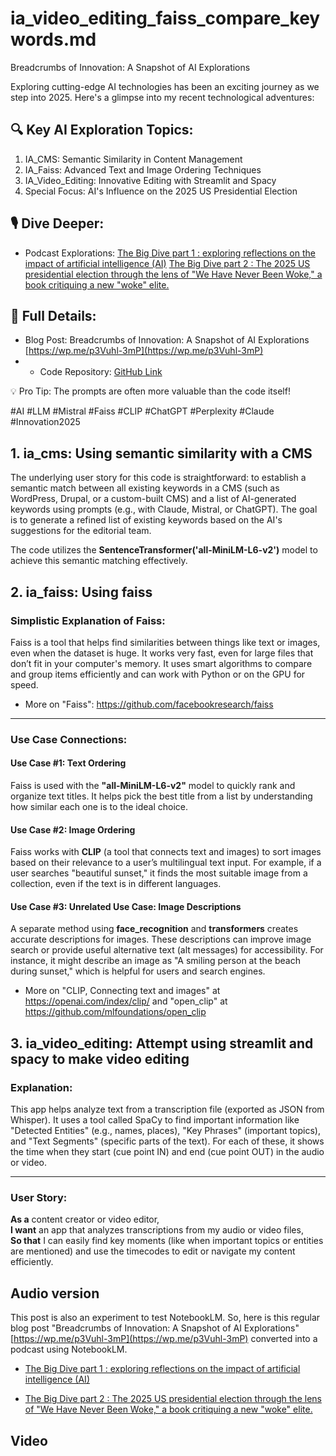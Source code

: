 # ia_video_editing_faiss_compare_keywords.md

Breadcrumbs of Innovation: A Snapshot of AI Explorations

Exploring cutting-edge AI technologies has been an exciting journey as we step into 2025. Here's a glimpse into my recent technological adventures:

## 🔍 Key AI Exploration Topics:
1. IA_CMS: Semantic Similarity in Content Management
2. IA_Faiss: Advanced Text and Image Ordering Techniques
3. IA_Video_Editing: Innovative Editing with Streamlit and Spacy
4. Special Focus: AI's Influence on the 2025 US Presidential Election

## 🎙️ Dive Deeper:
- Podcast Explorations: 
  [The Big Dive part 1 : exploring reflections on the impact of artificial intelligence (AI)](https://on.soundcloud.com/KYsxEU7Zh1qdDLGo8)
  [The Big Dive part 2 : The 2025 US presidential election through the lens of "We Have Never Been Woke," a book critiquing a new "woke" elite.](https://on.soundcloud.com/THjokmLiH8q194Gr9)

## 📝 Full Details:
- Blog Post: Breadcrumbs of Innovation: A Snapshot of AI Explorations [https://wp.me/p3Vuhl-3mP](https://wp.me/p3Vuhl-3mP)
- - Code Repository: [GitHub Link](https://shorturl.at/y5HNV)

💡 Pro Tip: The prompts are often more valuable than the code itself!

#AI #LLM #Mistral #Faiss #CLIP #ChatGPT #Perplexity #Claude #Innovation2025


## 1. ia_cms: Using semantic similarity with a CMS
The underlying user story for this code is straightforward: to establish a semantic match between all existing keywords in a CMS (such as WordPress, Drupal, or a custom-built CMS) and a list of AI-generated keywords using prompts (e.g., with Claude, Mistral, or ChatGPT). The goal is to generate a refined list of existing keywords based on the AI's suggestions for the editorial team.

The code utilizes the **SentenceTransformer('all-MiniLM-L6-v2')** model to achieve this semantic matching effectively.




## 2. ia_faiss: Using faiss

### Simplistic Explanation of Faiss:
Faiss is a tool that helps find similarities between things like text or images, even when the dataset is huge. It works very fast, even for large files that don’t fit in your computer's memory. It uses smart algorithms to compare and group items efficiently and can work with Python or on the GPU for speed.

- More on "Faiss": https://github.com/facebookresearch/faiss

---

### Use Case Connections:

#### **Use Case #1: Text Ordering**
Faiss is used with the **"all-MiniLM-L6-v2"** model to quickly rank and organize text titles. It helps pick the best title from a list by understanding how similar each one is to the ideal choice.

#### **Use Case #2: Image Ordering**
Faiss works with **CLIP** (a tool that connects text and images) to sort images based on their relevance to a user’s multilingual text input. For example, if a user searches "beautiful sunset," it finds the most suitable image from a collection, even if the text is in different languages.


#### Use Case #3:  Unrelated Use Case: Image Descriptions
A separate method using **face_recognition** and **transformers** creates accurate descriptions for images. These descriptions can improve image search or provide useful alternative text (alt messages) for accessibility. For instance, it might describe an image as "A smiling person at the beach during sunset," which is helpful for users and search engines.


- More on "CLIP, Connecting text and images" at https://openai.com/index/clip/ and "open_clip" at https://github.com/mlfoundations/open_clip


## 3. ia_video_editing: Attempt using streamlit and spacy to make video editing
 
### Explanation:
This app helps analyze text from a transcription file (exported as JSON from Whisper). It uses a tool called SpaCy to find important information like "Detected Entities" (e.g., names, places), "Key Phrases" (important topics), and "Text Segments" (specific parts of the text). For each of these, it shows the time when they start (cue point IN) and end (cue point OUT) in the audio or video.

---

### User Story:
**As a** content creator or video editor,  
**I want** an app that analyzes transcriptions from my audio or video files,  
**So that** I can easily find key moments (like when important topics or entities are mentioned) and use the timecodes to edit or navigate my content efficiently.


## Audio version
This post is also an experiment to test NotebookLM. So, here is this regular blog post "Breadcrumbs of Innovation: A Snapshot of AI Explorations" [https://wp.me/p3Vuhl-3mP](https://wp.me/p3Vuhl-3mP) converted into a podcast using NotebookLM.


- [The Big Dive part 1 : exploring reflections on the impact of artificial intelligence (AI)](https://on.soundcloud.com/KYsxEU7Zh1qdDLGo8)

- [The Big Dive part 2 : The 2025 US presidential election through the lens of "We Have Never Been Woke," a book critiquing a new "woke" elite.](https://on.soundcloud.com/THjokmLiH8q194Gr9)

## Video




